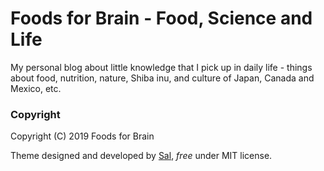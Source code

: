 # Foods for Brain - Food, Science and Life

My personal blog about little knowledge that I pick up in daily life - things about food, nutrition, nature, Shiba inu, and culture of Japan, Canada and Mexico, etc. 


### Copyright

Copyright (C) 2019 Foods for Brain

Theme designed and developed by [Sal](https://www.wowthemes.net), *free* under MIT license. 


